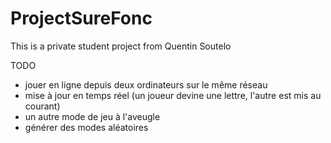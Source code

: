 # ProjectSureFonc
 This is a private student project
 from
 Quentin Soutelo

TODO
- jouer en ligne depuis deux ordinateurs sur le même réseau
- mise à jour en temps réel (un joueur devine une lettre, l'autre est mis au courant)
- un autre mode de jeu à l'aveugle
- générer des modes aléatoires
